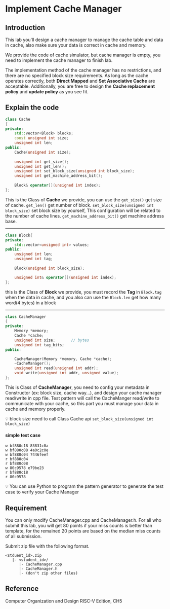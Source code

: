 # Implement Cache Manager

## Introduction
This lab you'll design a cache manager to manage the cache table and data in cache, also make sure your data is correct in cache and memory.

We provide the code of cache simulator, but cache manager is empty, you need to implement the cache manager to finish lab.

The implementation method of the cache manager has no restrictions, and there are no specified block size requirements. 
As long as the cache operates correctly, both **Direct Mapped** and **Set Associative Cache** are acceptable. 
Additionally, you are free to design the **Cache replacement policy** and **update policy** as you see fit.

 

## Explain the code
```cpp
class Cache
{
private:
    std::vector<Block> blocks;
    const unsigned int size;
    unsigned int len;
public:
    Cache(unsigned int size);   
    
    unsigned int get_size();
    unsigned int get_len();
    unsigned int set_block_size(unsigned int block_size);
    unsigned int get_machine_address_bit();
    
    Block& operator[](unsigned int index);
};
```
This is the Class of **Cache** we provide, you can use the
```get_size()```  get size of cache.
```get_len()```  get number of block.
```set_block_size(unsigned int block_size)```  set block size by yourself, This configuration will be related to the number of cache lines.
```get_machine_address_bit()``` get machine address base.

-----

```cpp
class Block{
private:
    std::vector<unsigned int> values;
public:
    unsigned int len;
    unsigned int tag;
    
    Block(unsigned int block_size);

    unsigned int& operator[](unsigned int index);
};
```
this is the Class of **Block** we provide, you must record the **Tag** in ```Block.tag``` when the data in cache, and you also can use the ```Block.len``` get how many word(4 bytes) in a block

-----

```cpp
class CacheManager
{
private:
    Memory *memory;
    Cache *cache;
    unsigned int size;       // bytes
    unsigned int tag_bits;
public:

    CacheManager(Memory *memory, Cache *cache);
    ~CacheManager();
    unsigned int read(unsigned int addr);
    void write(unsigned int addr, unsigned value);
};
```
This is Class of **CacheManager**, you need to config your metadata in Constructor (ex: block size, cache way...), and design your cache manager read/write in cpp file.
Test pattern will call the CacheManger read/write to communicate with your cache, so this part you must manage your data in cache and memory properly.


:bulb: block size need to call Class Cache api ```set_block_size(unsigned int block_size)```


#### simple test case
```
w bf880c18 83831c0a
w bf880c08 4a0c2c0e
w bf880c04 7446feef
r bf880c04
r bf880c08
w 80c9578 e79be23
r bf880c18
r 80c9578
```

:bulb: You can use Python to program the pattern generator to generate the test case to verify your Cache Manager

## Requirement
You can only modify CacheManager.cpp and CacheManager.h. For all who submit this lab, you will get 80 points if your miss counts is better than template, for the remained 20 points are based on the median miss counts of all submission.

Submit zip file with the following format.
```
<stduent_id>.zip
   |- <student_id>/
      |- CacheManager.cpp
      |- CacheManager.h
      |- (don't zip other files)
```

## Reference
Computer Organization and Design RISC-V Edition, CH5
